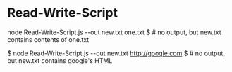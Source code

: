 # Read-Write-Script


node Read-Write-Script.js --out new.txt one.txt
$ # no output, but new.txt contains contents of one.txt

$ node Read-Write-Script.js --out new.txt  http://google.com
$ # no output, but new.txt contains google's HTML